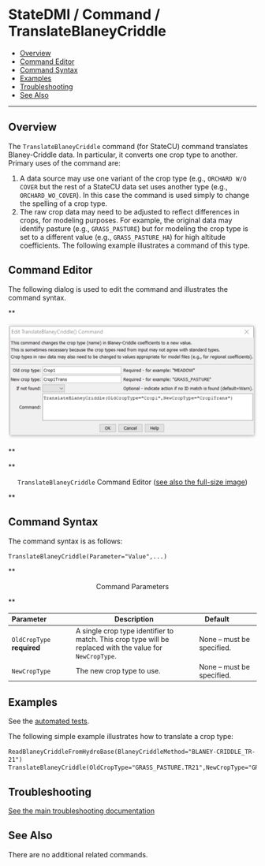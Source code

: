 # StateDMI / Command / TranslateBlaneyCriddle #

* [Overview](#overview)
* [Command Editor](#command-editor)
* [Command Syntax](#command-syntax)
* [Examples](#examples)
* [Troubleshooting](#troubleshooting)
* [See Also](#see-also)

-------------------------

## Overview ##

The `TranslateBlaneyCriddle` command (for StateCU)
command translates Blaney-Criddle data.  In particular, it converts one crop type to another.  Primary uses of the command are:

1. A data source may use one variant of the crop type (e.g.,
`ORCHARD W/O COVER` but the rest of a StateCU data set uses another type (e.g., `ORCHARD_WO_COVER`).
In this case the command is used simply to change the spelling of a crop type.
2. The raw crop data may need to be adjusted to reflect differences in crops, for modeling purposes.
For example, the original data may identify pasture (e.g., `GRASS_PASTURE`)
but for modeling the crop type is set to a different value (e.g., `GRASS_PASTURE_HA`) for high altitude coefficients.
The following example illustrates a command of this type.

## Command Editor ##

The following dialog is used to edit the command and illustrates the command syntax.

**<p style="text-align: center;">
![TranslateBlaneyCriddle command editor](TranslateBlaneyCriddle.png)
</p>**

**<p style="text-align: center;">
`TranslateBlaneyCriddle` Command Editor (<a href="../TranslateBlaneyCriddle.png">see also the full-size image</a>)
</p>**

## Command Syntax ##

The command syntax is as follows:

```text
TranslateBlaneyCriddle(Parameter="Value",...)
```
**<p style="text-align: center;">
Command Parameters
</p>**

| **Parameter**&nbsp;&nbsp;&nbsp;&nbsp;&nbsp;&nbsp;&nbsp;&nbsp;&nbsp;&nbsp;&nbsp;&nbsp; | **Description** | **Default**&nbsp;&nbsp;&nbsp;&nbsp;&nbsp;&nbsp;&nbsp;&nbsp;&nbsp;&nbsp; |
| --------------|-----------------|----------------- |
| `OldCropType`<br>**required** | A single crop type identifier to match.  This crop type will be replaced with the value for `NewCropType`. | None – must be specified. |
| `NewCropType` | The new crop type to use. | None – must be specified. |

## Examples ##

See the [automated tests](https://github.com/OpenCDSS/cdss-app-statedmi-test/tree/master/test/regression/commands/TranslateBlaneyCriddle).

The following simple example illustrates how to translate a crop type:
```
ReadBlaneyCriddleFromHydroBase(BlaneyCriddleMethod="BLANEY-CRIDDLE_TR-21")
TranslateBlaneyCriddle(OldCropType="GRASS_PASTURE.TR21",NewCropType="GRASS_PASTURE")
```

## Troubleshooting ##

[See the main troubleshooting documentation](../../troubleshooting/troubleshooting.md)

## See Also ##

There are no additional related commands.